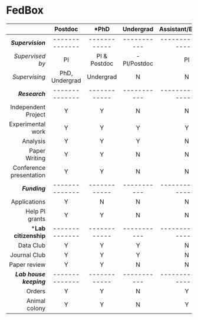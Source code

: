 # FedBox

|   |**Postdoc**|***PhD**|**Undergrad**|**Assistant/Engineer**|
|--:|:-------:|:---:|:---------:|:-------------------:|
|***Supervision***|--------------|------------|-----------|--------------------|
|*Supervised by*|PI|PI & Postdoc|-PI/Postdoc|PI|
|*Supervising*|PhD, Undergrad|Undergrad|N|N|
|***Research***|--------------|------------|-----------|--------------------|
|Independent Project|Y|Y|N|N|
|Experimental work|Y|Y|Y|Y|
|Analysis|Y|Y|Y|N|
|Paper Writing|Y|Y|N|N|
|Conference presentation|Y|Y|N|N|
|***Funding***|--------------|------------|-----------|--------------------|
|Applications|Y|N|N|N|
|Help PI grants|Y|Y|N|N|
|***Lab citizenship**|--------------|------------|-----------|--------------------|
|Data Club|Y|Y|Y|N|
|Journal Club|Y|Y|Y|N|
|Paper review|Y|Y|N|N|
|***Lab house keeping***|--------------|------------|-----------|--------------------|
|Orders|Y|Y|N|Y|
|Animal colony|Y|Y|N|Y|
